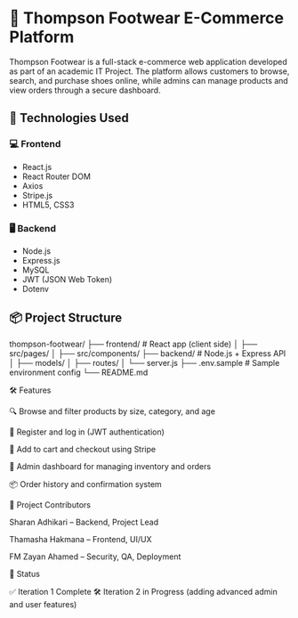 # 👟 Thompson Footwear E-Commerce Platform

Thompson Footwear is a full-stack e-commerce web application developed as part of an academic IT Project. The platform allows customers to browse, search, and purchase shoes online, while admins can manage products and view orders through a secure dashboard.



## 🔧 Technologies Used

### 💻 Frontend
- React.js
- React Router DOM
- Axios
- Stripe.js
- HTML5, CSS3

### 🖥️ Backend
- Node.js
- Express.js
- MySQL
- JWT (JSON Web Token)
- Dotenv


## 📦 Project Structure
thompson-footwear/ ├── frontend/ # React app (client side) │ ├── src/pages/ │ ├── src/components/ ├── backend/ # Node.js + Express API │ ├── models/ │ ├── routes/ │ └── server.js ├── .env.sample # Sample environment config └── README.md




🛠️ Features

🔍 Browse and filter products by size, category, and age

👤 Register and log in (JWT authentication)

🛒 Add to cart and checkout using Stripe

🔐 Admin dashboard for managing inventory and orders

📦 Order history and confirmation system





👥 Project Contributors

Sharan Adhikari – Backend, Project Lead

Thamasha Hakmana – Frontend, UI/UX

FM Zayan Ahamed – Security, QA, Deployment





🏁 Status

✅ Iteration 1 Complete
🛠️ Iteration 2 in Progress (adding advanced admin and user features)
